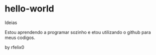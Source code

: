 # hello-world
Ideias

Estou aprendendo a programar sozinho e etou utilizando o github para meus codigos.

by rfelix0
